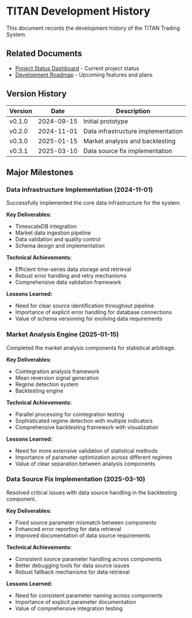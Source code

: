 # TITAN Development History

This document records the development history of the TITAN Trading System.

## Related Documents

- [Project Status Dashboard](./project_status_dashboard.md) - Current project status
- [Development Roadmap](./development_roadmap.md) - Upcoming features and plans

## Version History

| Version | Date       | Description                        |
| ------- | ---------- | ---------------------------------- |
| v0.1.0  | 2024-09-15 | Initial prototype                  |
| v0.2.0  | 2024-11-01 | Data infrastructure implementation |
| v0.3.0  | 2025-01-15 | Market analysis and backtesting    |
| v0.3.1  | 2025-03-10 | Data source fix implementation     |

## Major Milestones

### Data Infrastructure Implementation (2024-11-01)

Successfully implemented the core data infrastructure for the system.

**Key Deliverables:**

- TimescaleDB integration
- Market data ingestion pipeline
- Data validation and quality control
- Schema design and implementation

**Technical Achievements:**

- Efficient time-series data storage and retrieval
- Robust error handling and retry mechanisms
- Comprehensive data validation framework

**Lessons Learned:**

- Need for clear source identification throughout pipeline
- Importance of explicit error handling for database connections
- Value of schema versioning for evolving data requirements

### Market Analysis Engine (2025-01-15)

Completed the market analysis components for statistical arbitrage.

**Key Deliverables:**

- Cointegration analysis framework
- Mean reversion signal generation
- Regime detection system
- Backtesting engine

**Technical Achievements:**

- Parallel processing for cointegration testing
- Sophisticated regime detection with multiple indicators
- Comprehensive backtesting framework with visualization

**Lessons Learned:**

- Need for more extensive validation of statistical methods
- Importance of parameter optimization across different regimes
- Value of clear separation between analysis components

### Data Source Fix Implementation (2025-03-10)

Resolved critical issues with data source handling in the backtesting component.

**Key Deliverables:**

- Fixed source parameter mismatch between components
- Enhanced error reporting for data retrieval
- Improved documentation of data source requirements

**Technical Achievements:**

- Consistent source parameter handling across components
- Better debugging tools for data source issues
- Robust fallback mechanisms for data retrieval

**Lessons Learned:**

- Need for consistent parameter naming across components
- Importance of explicit parameter documentation
- Value of comprehensive integration testing
